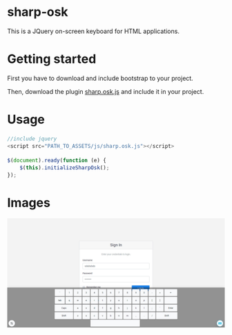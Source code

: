 # sharp-osk

This is a JQuery on-screen keyboard for HTML applications.

# Getting started
First you have to download and include bootstrap to your project.

Then, download the plugin  [sharp.osk.js](https://github.com/alboom25/shap-osk/) and include it in your project.

# Usage

```js
//include jquery
<script src="PATH_TO_ASSETS/js/sharp.osk.js"></script> 

$(document).ready(function (e) {             
    $(this).initializeSharpOsk();            
});
```
# Images

![alt text](https://github.com/alboom25/sharp-osk/blob/master/screen-shot.jpg?raw=true)
